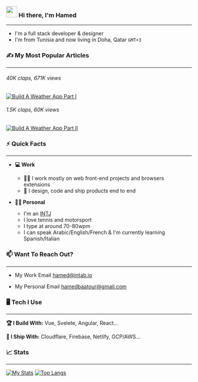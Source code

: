 <h3> <a href="#"><img width="30px" src="https://raw.githubusercontent.com/iampavangandhi/iampavangandhi/master/gifs/Hi.gif"></a> Hi there, I'm Hamed</h3>

___

- I'm a full stack developer & designer<br>
- I'm from Tunisia and now living in Doha, Qatar `GMT+3`




### ✍ My Most Popular Articles 
___

###### 40K claps, 671K views
<a target="_blank" href="https://hamedbaatour.medium.com/build-a-real-world-beautiful-web-app-with-angular-6-a-to-z-ultimate-guide-2018-part-i-e121dd1d55e"><img src="https://github-readme-medium-recent-article.vercel.app/medium/@hamedbaatour/1" alt="Build A Weather App Part I"></a>
###### 1.5K claps, 60K views
<a target="_blank" href="https://hamedbaatour.medium.com/build-a-real-world-beautiful-web-app-with-angular-8-the-ultimate-guide-2019-part-ii-fe70852b2d6d"><img src="https://github-readme-medium-recent-article.vercel.app/medium/@hamedbaatour/0" alt="Build A Weather App Part II"></a>



### ⚡ Quick Facts
___

- **💻 Work**

  - 👷‍♀️ I work mostly on web front-end projects and browsers extensions
  - 🚀 I design, code and ship products end to end

- **🙋‍♂️ Personal**

  - I'm an <a target="_blank" href="https://www.16personalities.com/intj-personality">INTJ</a>
  - I love tennis and motorsport
  - I type at around 70-80wpm
  - I can speak Arabic/English/French & I'm currently learning Spanish/Italian




### 📫 Want To Reach Out?
___

- My Work Email <a target="_blank" href="mailto:hamedbaatour@gmail.com">hamed@intab.io</a>

- My Personal Email <a target="_blank" href="mailto:hamedbaatour@gmail.com">hamedbaatour@gmail.com</a>




### 🖥 Tech I Use
___

**🏆 I Build With:** Vue, Svelete, Angular, React...

**🚢 I Ship With:** Cloudflare, Firebase, Netlify, GCP/AWS...




### 📈 Stats
___

[![My Stats](https://github-readme-stats.vercel.app/api?username=hamedbaatour&show_icons=true&hide_border=true&title_color=fe6287&icon_color=fe6287&text_color=ffffff&bg_color=0a192f&count_private=true)](https://github.com/hamedbaatour?tab=repositories)
[![Top Langs](https://github-readme-stats.vercel.app/api/top-langs/?username=hamedbaatour&layout=compact&show_icons=true&hide_border=true&title_color=fe6287&icon_color=fe6287&text_color=ffffff&bg_color=0a192f)](https://github.com/hamedbaatour?tab=repositories)

